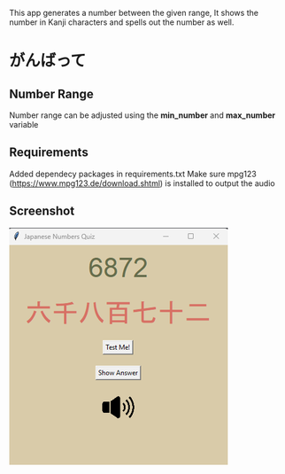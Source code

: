 This app generates a number between the given range, It shows the number in Kanji characters and spells out the number as well.

# がんばって

## Number Range
Number range can be adjusted using the **min_number** and **max_number** variable

## Requirements
Added dependecy packages in requirements.txt
Make sure mpg123 (https://www.mpg123.de/download.shtml) is installed to output the audio

## Screenshot
![alt text](https://github.com/prince-daniel/japanese-numbers-quiz/blob/main/screenshot.png)
